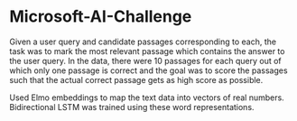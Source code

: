 # Microsoft-AI-Challenge
Given a user query and candidate passages corresponding to each, the task was to mark the most relevant passage which contains the answer to the user query. In the data, there were 10 passages for each query out of which only one passage is correct and the goal was to score the passages such that the actual correct passage gets as high score as possible.


Used Elmo embeddings to map the text data into vectors of real numbers. Bidirectional LSTM was trained using these word representations.

